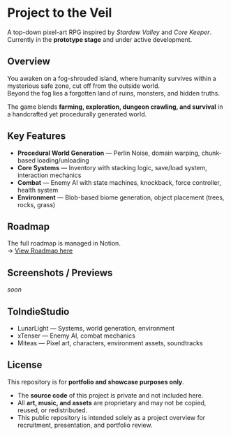 # Project to the Veil

A top-down pixel-art RPG inspired by *Stardew Valley* and *Core Keeper*.  
Currently in the **prototype stage** and under active development.  


## Overview
You awaken on a fog-shrouded island, where humanity survives within a mysterious safe zone, cut off from the outside world.  
Beyond the fog lies a forgotten land of ruins, monsters, and hidden truths.  

The game blends **farming, exploration, dungeon crawling, and survival** in a handcrafted yet procedurally generated world.


## Key Features
- **Procedural World Generation** — Perlin Noise, domain warping, chunk-based loading/unloading  
- **Core Systems** — Inventory with stacking logic, save/load system, interaction mechanics  
- **Combat** — Enemy AI with state machines, knockback, force controller, health system  
- **Environment** — Blob-based biome generation, object placement (trees, rocks, grass)  

## Roadmap
The full roadmap is managed in Notion.  
-> [View Roadmap here](https://www.notion.so/Project-to-the-Veil-2619c2d31f4580bb9df9d72976095492)

## Screenshots / Previews
*soon*  

## ToIndieStudio
- LunarLight — Systems, world generation, environment  
- xTenser — Enemy AI, combat mechanics  
- Miteas — Pixel art, characters, environment assets, soundtracks  

## License
This repository is for **portfolio and showcase purposes only**.  

- The **source code** of this project is private and not included here.  
- All **art, music, and assets** are proprietary and may not be copied, reused, or redistributed.  
- This public repository is intended solely as a project overview for recruitment, presentation, and portfolio review.  
